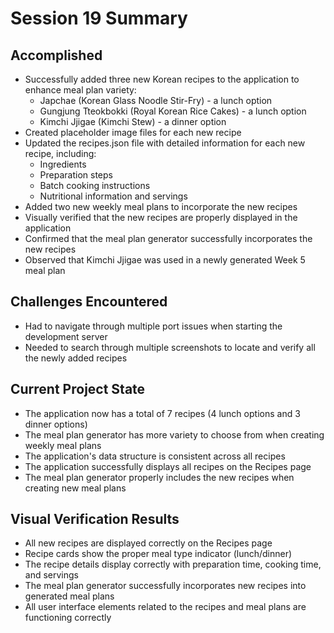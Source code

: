 # Session 19 Summary

## Accomplished

- Successfully added three new Korean recipes to the application to enhance meal plan variety:
  - Japchae (Korean Glass Noodle Stir-Fry) - a lunch option
  - Gungjung Tteokbokki (Royal Korean Rice Cakes) - a lunch option
  - Kimchi Jjigae (Kimchi Stew) - a dinner option
- Created placeholder image files for each new recipe
- Updated the recipes.json file with detailed information for each new recipe, including:
  - Ingredients
  - Preparation steps
  - Batch cooking instructions
  - Nutritional information and servings
- Added two new weekly meal plans to incorporate the new recipes
- Visually verified that the new recipes are properly displayed in the application
- Confirmed that the meal plan generator successfully incorporates the new recipes
- Observed that Kimchi Jjigae was used in a newly generated Week 5 meal plan

## Challenges Encountered

- Had to navigate through multiple port issues when starting the development server
- Needed to search through multiple screenshots to locate and verify all the newly added recipes

## Current Project State

- The application now has a total of 7 recipes (4 lunch options and 3 dinner options)
- The meal plan generator has more variety to choose from when creating weekly meal plans
- The application's data structure is consistent across all recipes
- The application successfully displays all recipes on the Recipes page
- The meal plan generator properly includes the new recipes when creating new meal plans

## Visual Verification Results

- All new recipes are displayed correctly on the Recipes page
- Recipe cards show the proper meal type indicator (lunch/dinner)
- The recipe details display correctly with preparation time, cooking time, and servings
- The meal plan generator successfully incorporates new recipes into generated meal plans
- All user interface elements related to the recipes and meal plans are functioning correctly

